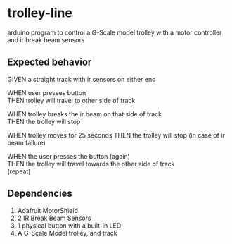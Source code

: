 # trolley-line
arduino program to control a G-Scale model trolley with a motor controller and ir break beam sensors

## Expected behavior
GIVEN a straight track with ir sensors on either end   

WHEN user presses button   
THEN trolley will travel to other side of track   

WHEN trolley breaks the ir beam on that side of track   
THEN the trolley will stop   

WHEN trolley moves for 25 seconds
THEN the trolley will stop
(in case of ir beam failure)

WHEN the user presses the button (again)   
THEN the trolley will travel towards the other side of track    
(repeat)   


## Dependencies

1. Adafruit MotorShield
2. 2 IR Break Beam Sensors
3. 1 physical button with a built-in LED
4. A G-Scale Model trolley, and track

